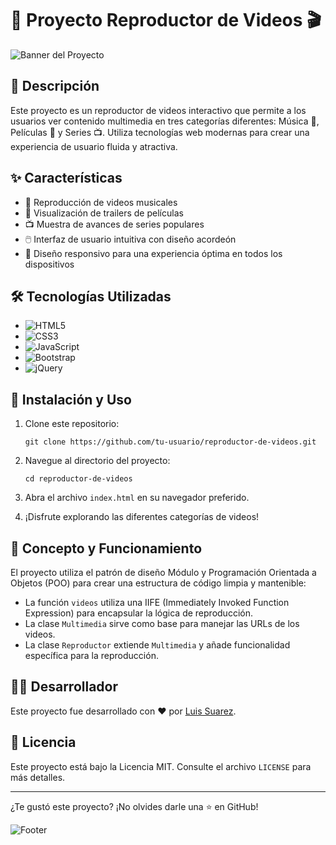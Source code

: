# 🎥 Proyecto Reproductor de Videos 🎬

![Banner del Proyecto](https://via.placeholder.com/800x200?text=Reproductor+de+Videos)

## 📜 Descripción

Este proyecto es un reproductor de videos interactivo que permite a los usuarios ver contenido multimedia en tres categorías diferentes: Música 🎵, Películas 🍿 y Series 📺. Utiliza tecnologías web modernas para crear una experiencia de usuario fluida y atractiva.

## ✨ Características

- 🎵 Reproducción de videos musicales
- 🍿 Visualización de trailers de películas
- 📺 Muestra de avances de series populares
- 🖱️ Interfaz de usuario intuitiva con diseño acordeón
- 🎨 Diseño responsivo para una experiencia óptima en todos los dispositivos

## 🛠️ Tecnologías Utilizadas

- ![HTML5](https://img.shields.io/badge/HTML5-E34F26?style=for-the-badge&logo=html5&logoColor=white)
- ![CSS3](https://img.shields.io/badge/CSS3-1572B6?style=for-the-badge&logo=css3&logoColor=white)
- ![JavaScript](https://img.shields.io/badge/JavaScript-F7DF1E?style=for-the-badge&logo=javascript&logoColor=black)
- ![Bootstrap](https://img.shields.io/badge/Bootstrap-563D7C?style=for-the-badge&logo=bootstrap&logoColor=white)
- ![jQuery](https://img.shields.io/badge/jQuery-0769AD?style=for-the-badge&logo=jquery&logoColor=white)

## 🚀 Instalación y Uso

1. Clone este repositorio:
   ```
   git clone https://github.com/tu-usuario/reproductor-de-videos.git
   ```

2. Navegue al directorio del proyecto:
   ```
   cd reproductor-de-videos
   ```

3. Abra el archivo `index.html` en su navegador preferido.

4. ¡Disfrute explorando las diferentes categorías de videos!

## 🧠 Concepto y Funcionamiento

El proyecto utiliza el patrón de diseño Módulo y Programación Orientada a Objetos (POO) para crear una estructura de código limpia y mantenible:

- La función `videos` utiliza una IIFE (Immediately Invoked Function Expression) para encapsular la lógica de reproducción.
- La clase `Multimedia` sirve como base para manejar las URLs de los videos.
- La clase `Reproductor` extiende `Multimedia` y añade funcionalidad específica para la reproducción.

## 👨‍💻 Desarrollador

Este proyecto fue desarrollado con ❤️ por [Luis Suarez](https://github.com/tu-usuario).

## 📄 Licencia

Este proyecto está bajo la Licencia MIT. Consulte el archivo `LICENSE` para más detalles.

---

¿Te gustó este proyecto? ¡No olvides darle una ⭐️ en GitHub!

![Footer](https://via.placeholder.com/800x100?text=Gracias+por+visitar)